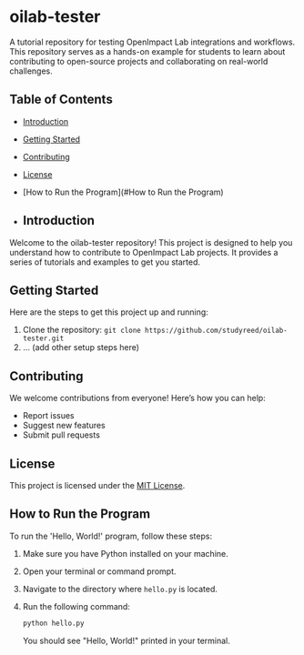 # oilab-tester
A tutorial repository for testing OpenImpact Lab integrations and workflows. This repository serves as a hands-on example for students to learn about contributing to open-source projects and collaborating on real-world challenges.
## Table of Contents
- [Introduction](#introduction)
- [Getting Started](#getting-started)
- [Contributing](#contributing)
- [License](#license)
- [How to Run the Program](#How to Run the Program)

- ## Introduction

Welcome to the oilab-tester repository! This project is designed to help you understand how to contribute to OpenImpact Lab projects. It provides a series of tutorials and examples to get you started.

## Getting Started

Here are the steps to get this project up and running:

1.  Clone the repository: `git clone https://github.com/studyreed/oilab-tester.git`
2.  ... (add other setup steps here)

## Contributing

We welcome contributions from everyone! Here’s how you can help:

*   Report issues
*   Suggest new features
*   Submit pull requests

## License

This project is licensed under the [MIT License](LICENSE).

## How to Run the Program

To run the 'Hello, World!' program, follow these steps:

1.  Make sure you have Python installed on your machine.
2.  Open your terminal or command prompt.
3.  Navigate to the directory where `hello.py` is located.
4.  Run the following command:

    ```bash
    python hello.py
    ```

    You should see "Hello, World!" printed in your terminal.
